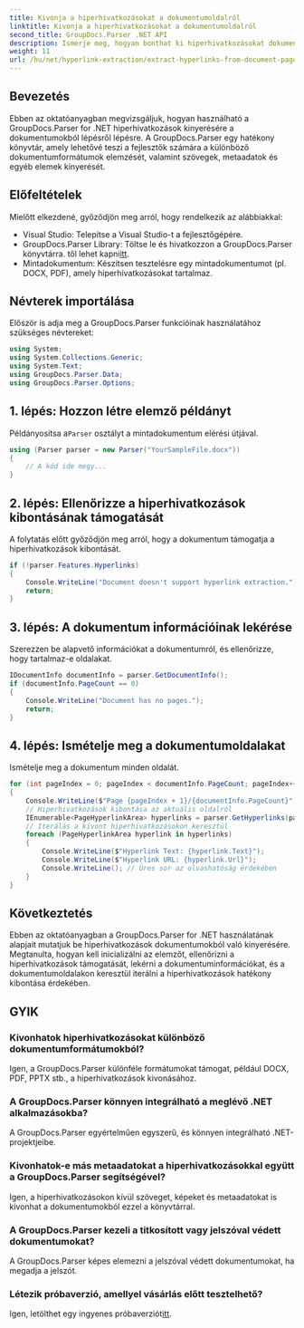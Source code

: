 ```yaml
---
title: Kivonja a hiperhivatkozásokat a dokumentumoldalról
linktitle: Kivonja a hiperhivatkozásokat a dokumentumoldalról
second_title: GroupDocs.Parser .NET API
description: Ismerje meg, hogyan bonthat ki hiperhivatkozásokat dokumentumokból a GroupDocs.Parser for .NET segítségével. Útmutató lépésről lépésre a hiperhivatkozások kivonásához C#-ban.
weight: 11
url: /hu/net/hyperlink-extraction/extract-hyperlinks-from-document-page/
---
```

## Bevezetés
Ebben az oktatóanyagban megvizsgáljuk, hogyan használható a GroupDocs.Parser for .NET hiperhivatkozások kinyerésére a dokumentumokból lépésről lépésre. A GroupDocs.Parser egy hatékony könyvtár, amely lehetővé teszi a fejlesztők számára a különböző dokumentumformátumok elemzését, valamint szövegek, metaadatok és egyéb elemek kinyerését.
## Előfeltételek
Mielőtt elkezdené, győződjön meg arról, hogy rendelkezik az alábbiakkal:
- Visual Studio: Telepítse a Visual Studio-t a fejlesztőgépére.
-  GroupDocs.Parser Library: Töltse le és hivatkozzon a GroupDocs.Parser könyvtárra. től lehet kapni[itt](https://releases.groupdocs.com/parser/net/).
- Mintadokumentum: Készítsen tesztelésre egy mintadokumentumot (pl. DOCX, PDF), amely hiperhivatkozásokat tartalmaz.

## Névterek importálása
Először is adja meg a GroupDocs.Parser funkcióinak használatához szükséges névtereket:
```csharp
using System;
using System.Collections.Generic;
using System.Text;
using GroupDocs.Parser.Data;
using GroupDocs.Parser.Options;
```
## 1. lépés: Hozzon létre elemző példányt
 Példányosítsa a`Parser` osztályt a mintadokumentum elérési útjával.
```csharp
using (Parser parser = new Parser("YourSampleFile.docx"))
{
    // A kód ide megy...
}
```
## 2. lépés: Ellenőrizze a hiperhivatkozások kibontásának támogatását
A folytatás előtt győződjön meg arról, hogy a dokumentum támogatja a hiperhivatkozások kibontását.
```csharp
if (!parser.Features.Hyperlinks)
{
    Console.WriteLine("Document doesn't support hyperlink extraction.");
    return;
}
```
## 3. lépés: A dokumentum információinak lekérése
Szerezzen be alapvető információkat a dokumentumról, és ellenőrizze, hogy tartalmaz-e oldalakat.
```csharp
IDocumentInfo documentInfo = parser.GetDocumentInfo();
if (documentInfo.PageCount == 0)
{
    Console.WriteLine("Document has no pages.");
    return;
}
```
## 4. lépés: Ismételje meg a dokumentumoldalakat
Ismételje meg a dokumentum minden oldalát.
```csharp
for (int pageIndex = 0; pageIndex < documentInfo.PageCount; pageIndex++)
{
    Console.WriteLine($"Page {pageIndex + 1}/{documentInfo.PageCount}");
    // Hiperhivatkozások kibontása az aktuális oldalról
    IEnumerable<PageHyperlinkArea> hyperlinks = parser.GetHyperlinks(pageIndex);
    // Iterálás a kivont hiperhivatkozásokon keresztül
    foreach (PageHyperlinkArea hyperlink in hyperlinks)
    {
        Console.WriteLine($"Hyperlink Text: {hyperlink.Text}");
        Console.WriteLine($"Hyperlink URL: {hyperlink.Url}");
        Console.WriteLine(); // Üres sor az olvashatóság érdekében
    }
}
```

## Következtetés
Ebben az oktatóanyagban a GroupDocs.Parser for .NET használatának alapjait mutatjuk be hiperhivatkozások dokumentumokból való kinyerésére. Megtanulta, hogyan kell inicializálni az elemzőt, ellenőrizni a hiperhivatkozások támogatását, lekérni a dokumentuminformációkat, és a dokumentumoldalakon keresztül iterálni a hiperhivatkozások hatékony kibontása érdekében.

## GYIK
### Kivonhatok hiperhivatkozásokat különböző dokumentumformátumokból?
Igen, a GroupDocs.Parser különféle formátumokat támogat, például DOCX, PDF, PPTX stb., a hiperhivatkozások kivonásához.
### A GroupDocs.Parser könnyen integrálható a meglévő .NET alkalmazásokba?
A GroupDocs.Parser egyértelműen egyszerű, és könnyen integrálható .NET-projektjeibe.
### Kivonhatok-e más metaadatokat a hiperhivatkozásokkal együtt a GroupDocs.Parser segítségével?
Igen, a hiperhivatkozásokon kívül szöveget, képeket és metaadatokat is kivonhat a dokumentumokból ezzel a könyvtárral.
### A GroupDocs.Parser kezeli a titkosított vagy jelszóval védett dokumentumokat?
A GroupDocs.Parser képes elemezni a jelszóval védett dokumentumokat, ha megadja a jelszót.
### Létezik próbaverzió, amellyel vásárlás előtt tesztelhető?
 Igen, letölthet egy ingyenes próbaverziót[itt](https://releases.groupdocs.com/).
